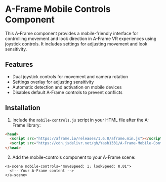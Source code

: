 # A-Frame Mobile Controls Component

This A-Frame component provides a mobile-friendly interface for controlling movement and look direction in A-Frame VR experiences using joystick controls. It includes settings for adjusting movement and look sensitivity.

## Features

- Dual joystick controls for movement and camera rotation
- Settings overlay for adjusting sensitivity
- Automatic detection and activation on mobile devices
- Disables default A-Frame controls to prevent conflicts

## Installation

1. Include the `mobile-controls.js` script in your HTML file after the A-Frame library:

```html
<head>
  <script src="https://aframe.io/releases/1.6.0/aframe.min.js"></script>
  <script src="https://cdn.jsdelivr.net/gh/Yash1331/A-Frame-Mobile-Controls@main/mobile-controls.js"></script>
</head>
```
2. Add the mobile-controls component to your A-Frame scene:
```
<a-scene mobile-controls="moveSpeed: 1; lookSpeed: 0.01">
  <!-- Your A-Frame content -->
</a-scene>
```

